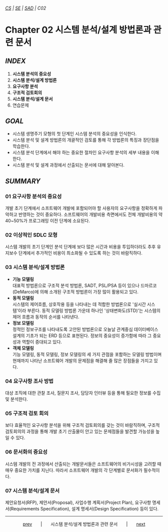 ###### [*CS*](../../README.md) | [*SE*](../README.md) | [*SAD*](README.md) | *C02*

# Chapter 02 시스템 분석/설계 방법론과 관련 문서

## *INDEX*

1. **시스템 분석의 중요성** [<img src="https://img.icons8.com/ios/250/000000/circled-up-right-2.png" width="14">](C02-01.md)
2. **시스템 분석/설계 방법론** [<img src="https://img.icons8.com/ios/250/000000/circled-up-right-2.png" width="14">](C02-02.md)
3. **요구사항 분석** [<img src="https://img.icons8.com/ios/250/000000/circled-up-right-2.png" width="14">](C02-03.md)
4. **구조적 검토회의** [<img src="https://img.icons8.com/ios/250/000000/circled-up-right-2.png" width="14">](C02-04.md)
5. **시스템 분석/설계 문서** [<img src="https://img.icons8.com/ios/250/000000/circled-up-right-2.png" width="14">](C02-05.md)
6. 연습문제 [<img src="https://img.icons8.com/ios/250/000000/circled-up-right-2.png" width="14">](C02-example.md)

## *GOAL*

* 시스템 생명주기 모형의 첫 단계인 시스템 분석의 중요성을 인식한다.
* 시스템 분석 및 설계 방법론의 개괄적인 검토를 통해 각 방법론의 특징과 장단점을 학습한다.
* 시스템 분석 단계에서 해야 하는 중요한 절차인 요구사항 분석의 세부 내용을 이해한다.
* 시스템 분석 및 설계 과정에서 산출되는 문서에 대해 알아본다.

## *SUMMARY*

### 01 요구사항 분석의 중요성

개발 초기 단계에서 소프트웨어 개발에 포함되어야 할 사용자의 요구사항을 정확하게 파악하고 반영하는 것이 중요하다. 소프트웨어의 개발비용 측면에서도 전체 개발비용의 약 40~50%가 프로그래밍 이전 단계에 소요된다.

### 02 이상적인 SDLC 모형

시스템 개발의 초기 단계인 분석 단계에 보다 많은 시간과 비용을 투입하더라도 추후 유지보수 단계에서 추가적인 비용이 최소화될 수 있도록 하는 것이 바람직하다.

### 03 시스템 분석/설계 방법론

* **기능 모델링**  
    대표적 방법론으로 구조적 분석 방법론, SADT, PSL/PSA 등이 있으나 드마르코(DeMarco)에 의해 소개된 구조적 방법론이 가장 많이 활용되고 있다.
* **동적 모델링**  
    시스템의 제어흐름, 상호작용 등을 나타내는 데 적합한 방법론으로 '실시간 시스템'이라 부른다. 동적 모델링 방법론 가운데 하나인 '상태변화도(STD)'는 시스템의 제어 흐름과 동작의 순서를 나타낸다.
* **정보 모델링**  
    정적인 정보구조를 나타내도록 고안된 방법론으로 오늘날 관계중심 데이터베이스 설계의 기초가 되는 ERD 등으로 표현된다. 정보의 중요성이 증가함에 따라 그 중요성과 역할이 증대되고 있다.
* **객체 모델링**  
    기능 모델링, 동적 모델링, 정보 모델링의 세 가지 관점을 포함하는 모델링 방법이며 현재까지 나타난 소프트웨어 개발의 문제점을 해결해 줄 많은 장점들을 가지고 있다.

### 04 요구사항 조사 방법

대상 조직에 대한 관찰 조사, 질문지 조사, 담당자 인터뷰 등을 통해 필요한 정보를 수집 및 분석한다.

### 05 구조적 검토 회의

보다 효율적인 요구사항 분석을 위해 구조적 검토회의를 갖는 것이 바람직하며, 구조적 검토회의의 과정을 통해 개발 초기 산출물이 안고 있는 문제점들을 발견할 가능성을 높일 수 있다.

### 06 문서화의 중요성

시스템 개발의 전 과정에서 산출되는 개발문서들은 소프트웨어의 비가시성을 고려할 때 매우 중요한 가치를 지닌다. 따라서 소프트웨어 개발의 각 단계별로 문서화가 필수적이다.

### 07 시스템 분석/설계 문서

제안요청서(RFP), 제안서(Proposal), 사업수행 계획서(Project Plan), 요구사항 명세서(Requirements Specification), 설계 명세서(Design Specification) 등이 있다.

---

<p align="center">
    <a href="C01-00.md">prev</a>
    &nbsp; &nbsp; &nbsp; | &nbsp; &nbsp; &nbsp;
    시스템 분석/설계 방법론과 관련 문서
    &nbsp; &nbsp; &nbsp; | &nbsp; &nbsp; &nbsp;
    <a href="C03-00.md">next</a>
</p>
